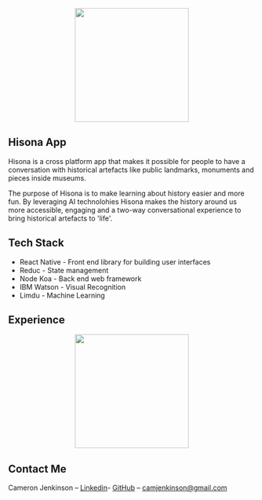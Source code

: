 <div align="center">
 <img width= "232px" src="https://github.com/cjjenkinson/hisona-app/blob/develop/assets/hisona_loading_logo.png?raw=trueg"></img>
</div>

## Hisona App

Hisona is a cross platform app that makes it possible for people to have a conversation with historical artefacts like public landmarks, monuments and pieces inside museums.

The purpose of Hisona is to make learning about history easier and more fun. By leveraging AI technolohies Hisona makes the history around us more accessible, engaging and a two-way conversational experience to bring historical artefacts to 'life'.

## Tech Stack

* React Native - Front end library for building user interfaces
* Reduc - State management
* Node Koa - Back end web framework
* IBM Watson - Visual Recognition
* Limdu - Machine Learning 

## Experience

<div align="center">
 <img height="232px" src="https://media.giphy.com/media/5YbVc5mRXOR3fOpBNs/giphy.gif"></img>
</div>

## Contact Me

Cameron Jenkinson – [Linkedin](https://www.linkedin.com/in/cameronjjenkinson/)- [GitHub](https://github.com/cjjenkinson) – camjenkinson@gmail.com
